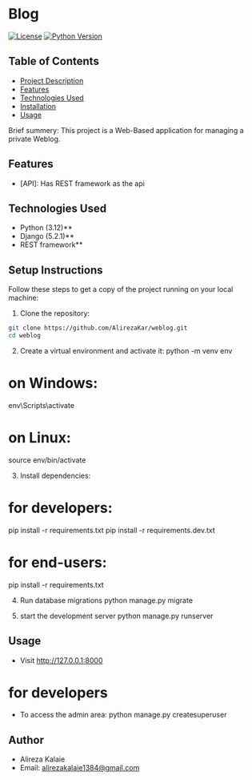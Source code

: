 # Blog 

[![License](https://img.shields.io/badge/license-MIT-blue.svg)](LICENSE) [![Python Version](https://img.shields.io/badge/python-3.x-blue.svg)]()

## Table of Contents
- [Project Description](#project-description)
- [Features](#features)
- [Technologies Used](#technologies-used)
- [Installation](#installation)
- [Usage](#usage)


Brief summery: This project is a Web-Based application for managing a private Weblog.

## Features
- [API]: Has REST framework as the api 

## Technologies Used
- Python (3.12)**
- Django (5.2.1)**
- REST framework**

## Setup Instructions 

Follow these steps to get a copy of the project running on your local machine:

1. Clone the repository:
```bash
git clone https://github.com/AlirezaKar/weblog.git
cd weblog
```

2. Create a virtual environment and activate it:
python -m venv env
# on Windows: 
env\Scripts\activate
# on Linux:
source env/bin/activate

3. Install dependencies:
# for developers:
pip install -r requirements.txt
pip install -r requirements.dev.txt
# for end-users:
pip install -r requirements.txt

4. Run database migrations
python manage.py migrate

5. start the development server
python manage.py runserver

## Usage

- Visit http://127.0.0.1:8000
# for developers 
- To access the admin area: python manage.py createsuperuser 

## Author
- Alireza Kalaie
- Email: alirezakalaie1384@gmail.com

